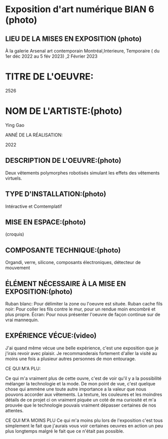 

# Exposition d'art numérique BIAN 6 (photo)

## LIEU DE LA MISES EN EXPOSITION (photo)

À la galerie Arsenal art contemporain Montréal,Interieure, Temporaire ( du 1er déc 2022 au 5 fév 2023) ,2 Février 2023

# TITRE DE L'OEUVRE:

2526

# NOM DE L'ARTISTE:(photo)

Ying Gao

ANNÉ DE LA RÉALISATION:

2022

## DESCRIPTION DE L'OEUVRE:(photo)

Deux vêtements polymorphes robotisés simulant les effets des vêtements virtuels.

## TYPE D'INSTALLATION:(photo)

Intéractive et Comtemplatif

## MISE EN ESPACE:(photo)

(croquis)

## COMPOSANTE TECHNIQUE:(photo)

Organdi, verre, silicone, composants électroniques, détecteur de mouvement

## ÉLÉMENT NÉCESSAIRE À LA MISE EN EXPOSITION:(photo)

Ruban blanc: Pour délimiter la zone ou l'oeuvre est située. Ruban cache fils noir: Pour coller les fils contre le mur, pour un rendue moin encombré et plus propre. Écran: Pour nous présenter l'oeuvre de façon continue sur de vrai mannequin.

## EXPÉRIENCE VÉCUE:(video)

J'ai quand même vécue une belle expérience, c'est une exposition que je j'irais revoir avec plaisir. Je recommanderais fortement d'aller la visité au moins une fois a plusieur autres personnes de mon entourage.

CE QUI M'A PLU:

Ce qui m'a vraiment plus de cette ouvre, c'est de voir qu'il y a la possibilité mélanger la technologie et la mode. De mon point de vue, c'est quelque chose qui ammène une toute autre importance a la valeur que nous pouvons accorder aux vêtements. La texture, les couleures et les moindres détails de ce projet ci on vraiment piquée un coté de ma curiosité et m'a prouvée que le technologie pouvais vraiment dépasser certaines de nos attentes.

CE QUI M'A MOINS PLU Ce qui m'a moins plu lors de l'exposition c'est tous simplement le fait que j'aurais vous voir certaines oeuvres en action un peu plus longtemps malgré le fait que ce n'était pas possible.
